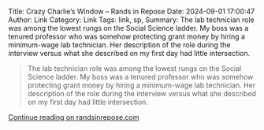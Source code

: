 Title: Crazy Charlie’s Window – Rands in Repose
Date: 2024-09-01 17:00:47
Author: Link
Category: Link
Tags: link, sp, 
Summary: The lab technician role was among the lowest rungs on the Social Science ladder. My boss was a tenured professor who was somehow protecting grant money by hiring a minimum-wage lab technician. Her description of the role during the interview versus what she described on my first day had little intersection.

> The lab technician role was among the lowest rungs on the Social Science ladder. My boss was a tenured professor who was somehow protecting grant money by hiring a minimum-wage lab technician. Her description of the role during the interview versus what she described on my first day had little intersection.

[Continue reading on randsinrepose.com](https://randsinrepose.com/archives/crazy-charlies-window/)
